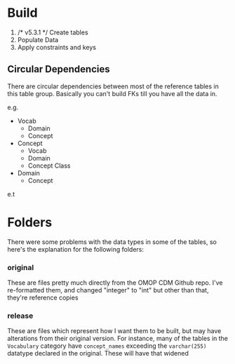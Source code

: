 # Build

1. /*
v5.3.1
*/
Create tables
2. Populate Data
3. Apply constraints and keys

## Circular Dependencies
There are circular dependencies between most of the reference tables in this table group. Basically you can't build FKs till you have all the data in.

e.g.
* Vocab
  * Domain
  * Concept
* Concept
  * Vocab
  * Domain
  * Concept Class
* Domain
  * Concept

e.t
# Folders
There were some problems with the data types in some of the tables, so here's the explanation for the following folders:
### original
These are files pretty much directly from the OMOP CDM Github repo. I've re-formatted them, and changed "integer" to "int" but other than that, they're reference copies
### release
These are files which represent how I want them to be built, but may have alterations from their original version. 
For instance, many of the tables in the `Vocabulary` category have `concept_names` exceeding the `varchar(255)` datatype declared in the original. These will have that widened
